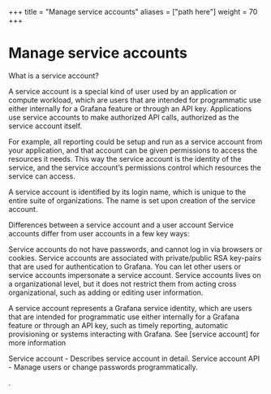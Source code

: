 +++
title = "Manage service accounts"
aliases = ["path here"]
weight = 70
+++

# Manage service accounts

What is a service account?

A service account is a special kind of user used by an application or compute workload, which are users that are intended for programmatic use either internally for a Grafana feature or through an API key. Applications use service accounts to make authorized API calls, authorized as the service account itself.

For example, all reporting could be setup and run as a service account from your application, and that account can be given permissions to access the resources it needs. This way the service account is the identity of the service, and the service account’s permissions control which resources the service can access.

A service account is identified by its login name, which is unique to the entire suite of organizations. The name is set upon creation of the service account.

Differences between a service account and a user account Service accounts differ from user accounts in a few key ways:

Service accounts do not have passwords, and cannot log in via browsers or cookies.
Service accounts are associated with private/public RSA key-pairs that are used for authentication to Grafana.
You can let other users or service accounts impersonate a service account.
Service accounts lives on a organizational level, but it does not restrict them from acting cross organizational, such as adding or editing user information.

A service account represents a Grafana service identity, which are users that are intended for programmatic use either internally for a Grafana feature or through an API key, such as timely reporting, automatic provisioning or systems interacting with Grafana. See [service account] for more information

Service account - Describes service account in detail.
Service account API - Manage users or change passwords programmatically.

.
